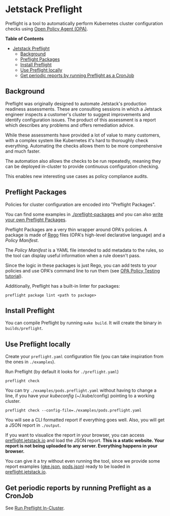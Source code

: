 # Jetstack Preflight

Preflight is a tool to automatically perform Kubernetes cluster configuration checks using [Open Policy Agent (OPA)](https://www.openpolicyagent.org/).

<!-- markdown-toc start - Don't edit this section. Run M-x markdown-toc-refresh-toc -->
**Table of Contents**

- [Jetstack Preflight](#jetstack-preflight)
    - [Background](#background)
    - [Preflight Packages](#preflight-packages)
    - [Install Preflight](#install-preflight)
    - [Use Preflight locally](#use-preflight-locally)
    - [Get periodic reports by running Preflight as a CronJob](#get-periodic-reports-by-running-preflight-as-a-cronjob)

<!-- markdown-toc end -->


## Background

Preflight was originally designed to automate Jetstack's
production readiness assessments.
These are consulting sessions in which a Jetstack engineer inspects a customer's
cluster to suggest improvements and identify configuration issues. 
The product of this assessment is a report
which describes any problems and offers remediation advice.

While these assessments have provided a lot of value to many customers,
with a complex system like Kubernetes it's hard to thoroughly check everything.
Automating the checks allows them to be more comprehensive and much faster.

The automation also allows the checks to be run repeatedly,
meaning they can be deployed in-cluster to provide continuous configuration checking.

This enables new interesting use cases as policy compliance audits.

## Preflight Packages

Policies for cluster configuration are encoded into "Preflight Packages".

You can find some examples in [./preflight-packages](./preflight-packages) and you can also [write your own Preflight Packages](./docs/how_to_write_packages.md).

Preflight Packages are a very thin wrapper around OPA's policies. A package is made of [Rego](https://www.openpolicyagent.org/docs/latest/#rego) files (OPA's high-level declarative language) and a *Policy Manifest*.

The *Policy Manifest* is a YAML file intended to add metadata to the rules, so the tool can display useful information when a rule doesn't pass.

Since the logic in these packages is just Rego, you can add tests to your policies and use OPA's command line to run them (see [OPA Policy Testing tutorial](https://www.openpolicyagent.org/docs/latest/policy-testing/)).

Additionally, Preflight has a built-in linter for packages:

```
preflight package lint <path to package>
```

## Install Preflight

You can compile Preflight by running `make build`. It will create the binary in `builds/preflight`.


## Use Preflight locally

Create your `preflight.yaml` configuration file (you can take inspiration from the ones in `./examples`).

Run Preflight (by default it looks for `./preflight.yaml`)

```
preflight check
```

You can try `./examples/pods.preflight.yaml` without having to change a line, if you have your *kubeconfig* (~/.kube/config) pointing to a working cluster.

```
preflight check --config-file=./examples/pods.preflight.yaml
```

You will see a CLI formatted report if everything goes well. Also, you will get a JSON report in `./output`. 

If you want to visualice the report in your browser, you can access [preflight.jetstack.io](https://preflight.jetstack.io/) and load the JSON report. **This is a static website. Your report is not being uploaded to any server. Everything happens in your browser.**

You can give it a try without even running the tool, since we provide some report examples ([gke.json](./examples/reports/gke.json), [pods.json](./examples/reports/pods.json)) ready to be loaded in [preflight.jetstack.io](https://preflight.jetstack.io/).

## Get periodic reports by running Preflight as a CronJob

See [Run Preflight In-Cluster](./docs/preflight-in-cluster.md).
